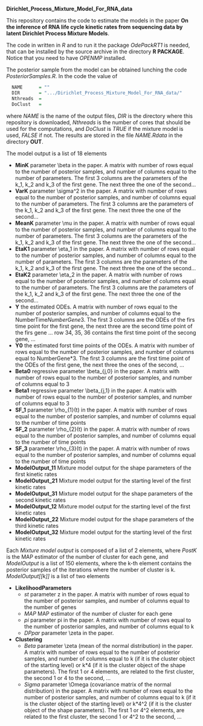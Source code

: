 **Dirichlet_Process_Mixture_Model_For_RNA_data**


This repository contains the code to estimate the models in the paper **On the inference of RNA life cycle kinetic rates from sequencing data by latent Dirichlet Process Mixture Models**.

The code in written in *R* and  to run it the package *OdePackRT1* is needed, that can be installed by the source archive in the directory **R PACKAGE**. Notice that you need to have *OPENMP* installed.

The posterior sample from the model can be obtained lunching the code *PosteriorSamples.R*. In the code the value of

```R
  NAME      = ""
  DIR       = ".../Dirichlet_Process_Mixture_Model_For_RNA_data/"
  Nthreads  =
  DoClust   =
```

where *NAME* is the name of the output files, *DIR* is the directory where this repository is downloaded, *Nthreads* is the number of cores that should be used for the computations, and *DoClust* is *TRUE* if the mixture model is used, *FALSE* if not. The results are stored in the file *NAME.Rdata* in the directory **OUT**.

The model output is a list of 18 elements 
* **MinK** parameter \beta in the paper. A matrix with number of rows equal to the number of posterior samples, and number of columns equal to the number of parameters. The first 3 columns are the parameters of the k_1, k_2 and k_3 of the first gene. The next three the one of the second...
* **VarK** parameter \sigma^2 in the paper. A matrix with number of rows equal to the number of posterior samples, and number of columns equal to the number of parameters. The first 3 columns are the parameters of the k_1, k_2 and k_3 of the first gene. The next three the one of the second...
* **MeanK** parameter \mu in the paper. A matrix with number of rows equal to the number of posterior samples, and number of columns equal to the number of parameters. The first 3 columns are the parameters of the k_1, k_2 and k_3 of the first gene. The next three the one of the second...
* **EtaK1** parameter \eta_1 in the paper. A matrix with number of rows equal to the number of posterior samples, and number of columns equal to the number of parameters. The first 3 columns are the parameters of the k_1, k_2 and k_3 of the first gene. The next three the one of the second...
* **EtaK2** parameter \eta_2 in the paper. A matrix with number of rows equal to the number of posterior samples, and number of columns equal to the number of parameters. The first 3 columns are the parameters of the k_1, k_2 and k_3 of the first gene. The next three the one of the second...
* **Y** the estimated ODEs. A matrix with number of rows equal to the number of posterior samples, and number of columns equal to the NumberTime*NumberGene*3. The first 3 columns are the ODEs of the firs time point for the first gene, the next three are the second time point of the firs gene ... row 34, 35, 36 contains the first time point of the secong gene, ...
* **Y0** the estimated forst time points of the ODEs. A matrix with number of rows equal to the number of posterior samples, and number of columns equal to NumberGene*3. The first 3 columns are the first time point of the ODEs of the first gene, the next three the ones of the second, ...
* **Beta0** regressive parameter \beta_{j,0} in the paper. A matrix with number of rows equal to the number of posterior samples, and number of columns equal to 3
* **Beta1** regressive parameter \beta_{j,1} in the paper. A matrix with number of rows equal to the number of posterior samples, and number of columns equal to 3
* **SF_1** parameter \rho_{1}(t) in the paper. A matrix with number of rows equal to the number of posterior samples, and number of columns equal to the number of time points
* **SF_2** parameter \rho_{2}(t) in the paper. A matrix with number of rows equal to the number of posterior samples, and number of columns equal to the number of time points
* **SF_3** parameter \rho_{3}(t) in the paper. A matrix with number of rows equal to the number of posterior samples, and number of columns equal to the number of time points
* **ModelOutput_11** Mixture model output for the shape parameters of the first kinetic rates 
* **ModelOutput_21** Mixture model output for the starting level of the first kinetic rates
* **ModelOutput_31** Mixture model output for the shape parameters of the second kinetic rates
* **ModelOutput_12** Mixture model output for the starting level of the first kinetic rates
* **ModelOutput_22** Mixture model output for the shape parameters of the third kinetic rates
* **ModelOutput_32** Mixture model output for the starting level of the first kinetic rates

Each *Mixture model output* is composed of a list of 2 elements, where *PostK* is the MAP estimator of the number of cluster for each gene, and 
*ModelOutput* is a list of 150 elements, where the k-th element contains the posterior samples of the iterations where the number of cluster is k. *ModelOutput[[k]]* is a list of two elements
* **LikelihoodParameters**
  * *st* parameter z in the paper. A matrix with number of rows equal to the number of posterior samples, and number of columns equal to the number of genes
  * *MAP* MAP estimator of the number of cluster for each gene
  * *pi* parameter pi in the paper. A matrix with number of rows equal to the number of posterior samples, and number of columns equal to k
  * *DPpar* parameter \zeta in the paper.
* **Clustering**
  * *Beta* parameter \zeta (mean of the normal distribution) in the paper. A matrix with number of rows equal to the number of posterior samples, and number of columns equal to k (if it is the cluster object of the starting level) or k*4 (if it is the cluster object of the shape parameters). The first 1 or 4 elements, are related to the first cluster, the second  1 or 4 to the second, ...
  * *Sigma* parameter \Omega (covariance matrix of the normal distribution) in the paper. A matrix with number of rows equal to the number of posterior samples, and number of columns equal to k (if it is the cluster object of the starting level) or k*4^2 (if it is the cluster object of the shape parameters). The first 1 or 4^2 elements, are related to the first cluster, the second  1 or 4^2 to the second, ...
